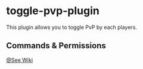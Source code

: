 # toggle-pvp-plugin
This plugin allows you to toggle PvP by each players.
## Commands & Permissions
[@See Wiki](https://github.com/DerpyNewbie/toggle-pvp-plugin/wiki/Commands-&-Permissions)
